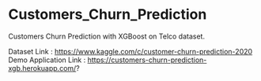 # Customers_Churn_Prediction
Customers Churn Prediction with XGBoost on Telco dataset. 

Dataset Link : https://www.kaggle.com/c/customer-churn-prediction-2020 <br>
Demo Application Link : https://customers-churn-prediction-xgb.herokuapp.com/?
